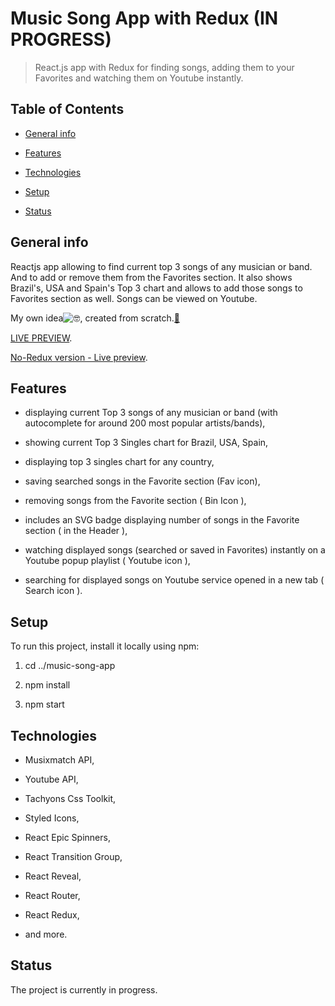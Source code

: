 # Music Song App with Redux (IN PROGRESS)

> React.js app with Redux for finding songs, adding them to your Favorites and watching them on Youtube instantly.

## Table of Contents

- [General info](#general-info)

- [Features](#features)

- [Technologies](#technologies)

- [Setup](#setup)

- [Status](#status)

## General info

Reactjs app allowing to find current top 3 songs of any musician or band. And to add or remove them from the Favorites section. It also shows Brazil's, USA and Spain's Top 3 chart and allows to add those songs to Favorites section as well. Songs can be viewed on Youtube.

My own idea![🤓](https://mail.google.com/mail/e/1f913), created from scratch.[🔨](https://mail.google.com/mail/e/1f528)

[LIVE PREVIEW](https://suavek85.github.io/Music-Song-App-with-Redux/).

[No-Redux version - Live preview](https://suavek85.github.io/Music-Song-App/).


## Features

- displaying current Top 3 songs of any musician or band (with autocomplete for around 200 most popular artists/bands),

- showing current Top 3 Singles chart for Brazil, USA, Spain,

- displaying top 3 singles chart for any country,

- saving searched songs in the Favorite section (Fav icon),

- removing songs from the Favorite section ( Bin Icon ),

- includes an SVG badge displaying number of songs in the Favorite section ( in the Header ),

- watching displayed songs (searched or saved in Favorites) instantly on a Youtube popup playlist ( Youtube icon ),

- searching for displayed songs on Youtube service opened in a new tab ( Search icon ).


## Setup

To run this project, install it locally using npm:

1. cd ../music-song-app

2. npm install

3. npm start

## Technologies

- Musixmatch API,

- Youtube API,

- Tachyons Css Toolkit,

- Styled Icons,

- React Epic Spinners,

- React Transition Group,

- React Reveal,

- React Router,

- React Redux,

- and more.

## Status

The project is currently in progress.
